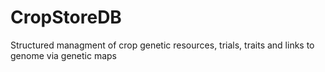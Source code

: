 # CropStoreDB
Structured managment of crop genetic resources, trials, traits and links to genome via genetic maps
